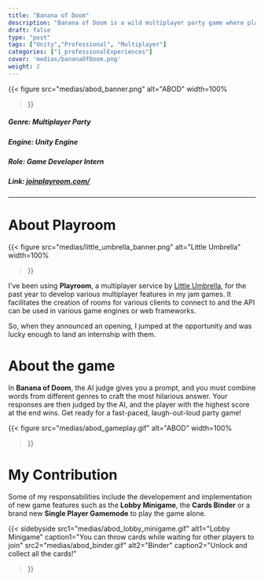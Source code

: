 ```yaml
---
title: "Banana of Doom"
description: "Banana of Doom is a wild multiplayer party game where players combine cards to create crazy answers, with an AI judging each one. The AI picks the most absurd or creative response, leading to hilarious and unpredictable rounds. Perfect for fast fun with friends!"
draft: false
type: "post"
tags: ["Unity","Professional", "Multiplayer"]
categories: ["1_professionalExperiences"]
cover: 'medias/bananaOfDoom.png'
weight: 2
---
```

{{< figure 
src="medias/abod_banner.png" 
alt="ABOD"
width=100%
>}}
##### **Genre:** Multiplayer Party
#####  **Engine:** Unity Engine
#####  **Role:** Game Developer Intern
#####  **Link:** <a href="https://joinplayroom.com/" target="_blank">joinplayroom.com/</a>
---
# About Playroom
{{< figure 
src="medias/little_umbrella_banner.png" 
alt="Little Umbrella"
width=100%
>}}

I've been using **Playroom**, a multiplayer service by <a href="https://www.littleumbrella.gg/" target="_blank">Little Umbrella</a>, for the past year to develop various multiplayer features in my jam games.
It facilitates the creation of rooms for various clients to connect to and the API can be used in various game engines or web frameworks.

So, when they announced an opening, I jumped at the opportunity and was lucky enough to land an internship with them.

# About the game

In **Banana of Doom**, the AI judge gives you a prompt, and you must combine words from different genres to craft the most hilarious answer. Your responses are then judged by the AI, and the player with the highest score at the end wins. Get ready for a fast-paced, laugh-out-loud party game!

{{< figure 
src="medias/abod_gameplay.gif" 
alt="ABOD"
width=100%
>}}

# My Contribution

Some of my responsabilities include the developement and implementation of new game features such as the **Lobby Minigame**, the **Cards Binder** or a brand new **Single Player Gamemode** to play the game alone.

{{< sidebyside
  src1="medias/abod_lobby_minigame.gif"
  alt1="Lobby Minigame"
  caption1="You can throw cards while waiting for other players to join"
  src2="medias/abod_binder.gif"
  alt2="Binder"
  caption2="Unlock and collect all the cards!"
>}}